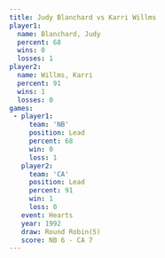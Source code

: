 ```yaml
---
title: Judy Blanchard vs Karri Willms
player1:               
  name: Blanchard, Judy
  percent: 68          
  wins: 0              
  losses: 1            
player2:               
  name: Willms, Karri  
  percent: 91          
  wins: 1              
  losses: 0            
games:
 - player1:        
     team: 'NB'    
     position: Lead
     percent: 68   
     win: 0        
     loss: 1       
   player2:        
     team: 'CA'    
     position: Lead
     percent: 91   
     win: 1        
     loss: 0       
   event: Hearts       
   year: 1992          
   draw: Round Robin(5)
   score: NB 6 - CA 7  
---
```

